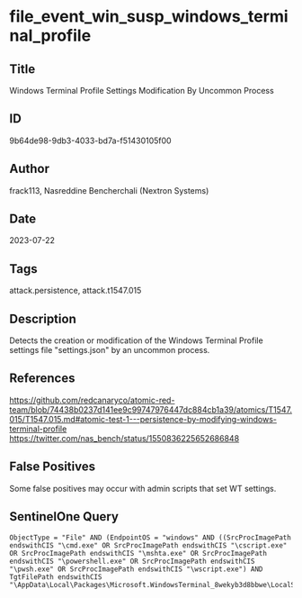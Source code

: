 # file_event_win_susp_windows_terminal_profile

## Title
Windows Terminal Profile Settings Modification By Uncommon Process

## ID
9b64de98-9db3-4033-bd7a-f51430105f00

## Author
frack113, Nasreddine Bencherchali (Nextron Systems)

## Date
2023-07-22

## Tags
attack.persistence, attack.t1547.015

## Description
Detects the creation or modification of the Windows Terminal Profile settings file "settings.json" by an uncommon process.

## References
https://github.com/redcanaryco/atomic-red-team/blob/74438b0237d141ee9c99747976447dc884cb1a39/atomics/T1547.015/T1547.015.md#atomic-test-1---persistence-by-modifying-windows-terminal-profile
https://twitter.com/nas_bench/status/1550836225652686848

## False Positives
Some false positives may occur with admin scripts that set WT settings.

## SentinelOne Query
```
ObjectType = "File" AND (EndpointOS = "windows" AND ((SrcProcImagePath endswithCIS "\cmd.exe" OR SrcProcImagePath endswithCIS "\cscript.exe" OR SrcProcImagePath endswithCIS "\mshta.exe" OR SrcProcImagePath endswithCIS "\powershell.exe" OR SrcProcImagePath endswithCIS "\pwsh.exe" OR SrcProcImagePath endswithCIS "\wscript.exe") AND TgtFilePath endswithCIS "\AppData\Local\Packages\Microsoft.WindowsTerminal_8wekyb3d8bbwe\LocalState\settings.json"))

```